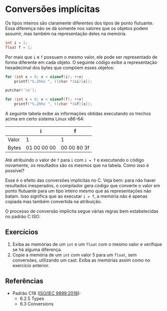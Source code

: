 # Conversões implícitas

Os tipos inteiros são claramente diferentes dos tipos de ponto flutuante. Essa
diferença não se dá somente nos valores que os objetos podem assumir, mas também
na representação deles na memória.

```c
int i = 1;
float f = 1;
```

Por mais que `i` e `f` possuam o mesmo valor, ele pode ser representado de forma
diferente em cada objeto. O seguinte código exibe a representação hexadecimal
dos bytes que compõem esses objetos:

```c
for (int x = 0; x < sizeof(i); ++x)
    printf("%.2hhx ", ((char *)&i)[x]);

putchar('\n');

for (int x = 0; x < sizeof(f); ++x)
    printf("%.2hhx ", ((char *)&f)[x]);
```

<!-- ? Esse código funciona em qualquer implementação? -->

A seguinte tabela exibe as informações obtidas executando os trechos acima em
certo sistema Linux x86-64:

|       | i           | f           |
| ----- | ----------- | ----------- |
| Valor | 1           | 1           |
| Bytes | 01 00 00 00 | 00 00 80 3f |

Até atribuindo o valor de `f` para `i` com `i = f` e executando o código
novamente, os resultados são os mesmos que na tabela. Como isso é possível?

Esse é o efeito das conversões implícitas no C. Veja bem: para não haver
resultados inesperados, o compilador gera código que converte o valor em ponto
flutuante para um tipo inteiro mesmo que as representações não batam. Isso
significa que ao executar `i = f`, a memória não é apenas copiada mas também
convertida na atribuição.

O processo de conversão implícita segue várias regras bem estabelecidas no
padrão C ISO:

<!-- TODO: Colocar as regras aqui -->

<!-- TODO: Explicar como usar casts para evitar conversões implícitas -->

## Exercícios

1. Exiba as memórias de um `int` e um `float` com o mesmo valor e verifique se
   há alguma diferença.
1. Copie a memória de um `int` com valor 5 para um `float`, sem conversões,
   utilizando um cast. Exiba as memórias assim como no exercício anterior.

## Referências

- Padrão C18 ([ISO/IEC 9899:2018](https://www.iso.org/standard/74528.html)):
  - 6.2.5 Types
  - 6.3 Conversions
